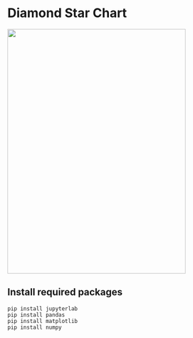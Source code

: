 # Diamond Star Chart

<img src="https://github.com/Datadolittle/Photo_Mosaic/blob/master/data/mosaic.jpeg" height="550" width="400">

## Install required packages
```
pip install jupyterlab
pip install pandas
pip install matplotlib 
pip install numpy
```

